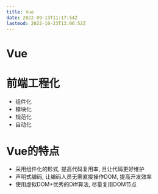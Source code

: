 ```yaml
---
title: Vue
date: 2022-09-13T11:17:54Z
lastmod: 2022-10-23T13:06:52Z
---
```


# Vue

# 前端工程化

* 组件化
* 模块化
* 规范化
* 自动化

# Vue的特点

* 采用组件化的形式, 提高代码复用率, 且让代码更好维护
* 声明式编码, 让编码人员无需直接操作DOM, 提高开发效率
* 使用虚拟DOM+优秀的Diff算法, 尽量复用DOM节点

‍
